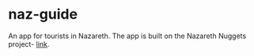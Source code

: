 # naz-guide
An app for tourists in Nazareth.
The app is built on the Nazareth Nuggets project- [link](https://github.com/FACN1/city-guide).
